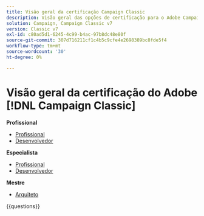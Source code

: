 ```yaml
---
title: Visão geral da certificação Campaign Classic
description: Visão geral das opções de certificação para o Adobe Campaign Classic
solution: Campaign, Campaign Classic v7
version: Classic v7
exl-id: c80ad5d1-6245-4c99-b4ac-97b8dc48e80f
source-git-commit: 307d716211cf1c4b5c9cfe4e2698389bc8fde5f4
workflow-type: tm+mt
source-wordcount: '30'
ht-degree: 0%

---
```


# Visão geral da certificação do Adobe [!DNL Campaign Classic]

**Profissional**

* [Profissional](https://certification.adobe.com/certification/campaign-classic-business-practitioner-professional) <!--AD0-E329-->
* [Desenvolvedor](https://certification.adobe.com/certification/developer-professional) <!--AD0-E331-->

**Especialista**

* [Profissional](https://certification.adobe.com/certification/campaign-classic-business-practitioner-expert) <!--AD0-E327-->
* [Desenvolvedor](https://certification.adobe.com/certification/campaign-classic-developer-expert) <!--AD0-E330-->

**Mestre**

* [Arquiteto](https://certification.adobe.com/certification/campaign-classic-architect-master) <!--AD0-E328-->

{{questions}}

